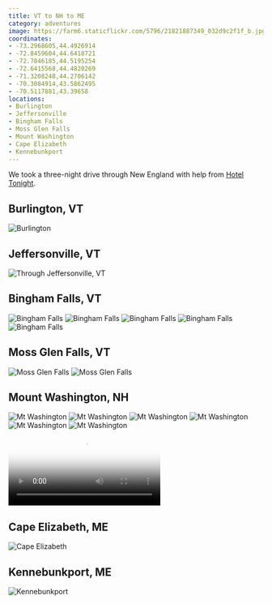 ```yaml
---
title: VT to NH to ME
category: adventures
image: https://farm6.staticflickr.com/5796/21821887349_032d9c2f1f_b.jpg
coordinates:
- -73.2968605,44.4926914
- -72.8459604,44.6418721
- -72.7846185,44.5195254
- -72.6415568,44.4820269
- -71.3208248,44.2706142
- -70.3084914,43.5862495
- -70.5117881,43.39658
locations:
- Burlington
- Jeffersonville
- Bingham Falls
- Moss Glen Falls
- Mount Washington
- Cape Elizabeth
- Kennebunkport
---
```


We took a three-night drive through New England with help from [Hotel Tonight](https://www.hoteltonight.com/).

## Burlington, VT

<div class="photos">
<img src="https://farm6.staticflickr.com/5672/21992453255_0672e53fcc_b.jpg" alt="Burlington">
</div>

## Jeffersonville, VT

<div class="photos">
<img src="https://farm1.staticflickr.com/567/21994652822_7e25b3c036_b.jpg"  alt="Through Jeffersonville, VT">
</div>

## Bingham Falls, VT

<div class="photos">
<img src="https://farm1.staticflickr.com/771/21384181024_6145ed2f13_b.jpg" class="img-tall"  alt="Bingham Falls">
<img src="https://farm6.staticflickr.com/5753/21820044769_6d9f683be6_b.jpg" class="img-wide" alt="Bingham Falls">
<img src="https://farm1.staticflickr.com/643/21385805623_e0e652d802_b.jpg" class="img-half"  alt="Bingham Falls">
<img src="https://farm6.staticflickr.com/5694/21384181874_b049ce32d8_b.jpg" class="img-half"  alt="Bingham Falls">
<img src="https://farm6.staticflickr.com/5653/21980750856_173c636623_b.jpg" alt="Bingham Falls">
</div>

## Moss Glen Falls, VT

<div class="photos">
<img src="https://farm6.staticflickr.com/5704/21820054059_a9f3060bc8_b.jpg" class="img-half" alt="Moss Glen Falls">
<img src="https://farm6.staticflickr.com/5693/21384190644_a58b236648_b.jpg" class="img-half" alt="Moss Glen Falls">
</div>

## Mount Washington, NH

<div class="photos">
<img src="https://farm1.staticflickr.com/576/21406556953_bf1381dbd3_b.jpg" class="img-thirds" alt="Mt Washington">
<img src="https://farm1.staticflickr.com/593/21406556923_dfa91a016d_b.jpg" class="img-thirds" alt="Mt Washington">
<img src="https://farm1.staticflickr.com/768/21840795629_5ac470c585_b.jpg" class="img-thirds" alt="Mt Washington">
<img src="https://farm6.staticflickr.com/5796/21821887349_032d9c2f1f_b.jpg" alt="Mt Washington">
<img src="https://farm1.staticflickr.com/658/21981410056_aed8c2dfc7_b.jpg" class="img-half" alt="Mt Washington">
<img src="https://farm1.staticflickr.com/613/21994726372_e005e104e2_b.jpg" class="img-half" alt="Mt Washington">
<video src="https://www.flickr.com/photos/katydecorah/22054398711/play/hd/2ff3c419f5/" poster="https://farm6.staticflickr.com/5736/22054398711_2ff3c419f5_b.jpg" controls=""></video>
</div>

## Cape Elizabeth, ME

<div class="photos">
<img src="https://farm1.staticflickr.com/640/21837855749_ae03d012fe_b.jpg" alt="Cape Elizabeth">
</div>

## Kennebunkport, ME

<div class="photos">
<img src="https://farm6.staticflickr.com/5657/22015403922_2621d52865_b.jpg" alt="Kennebunkport">
</div>
